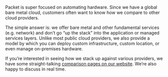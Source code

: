 <!-- <meta>
{
    "title":"Sales",
    "description":"Getting Started - Packet Developer Docs",
    "tag":["Sales", "Prices", "Discounts", "Compare"],
    "seo-title": "Sales: Getting Started - Packet Developer Docs",
    "seo-description": "Getting Started - Packet Developer Doc",
    "og-title": "Sales: Getting Started",
    "og-description": "Getting Started - Packet Developer Doc",
    "og-image": "/images/packet-product-docs.png"
}
</meta> -->

Packet is super focused on automating hardware.  Since we have a global bare metal cloud, customers often want to know how we compare to other cloud providers.

The simple answer is: we offer bare metal and other fundamental services (e.g. network) and don’t go “up the stack” into the application or managed services layers. Unlike most public cloud providers, we also provide a model by which you can deploy custom infrastructure, custom location, or even manage on-premises hardware.

If you’re interested in seeing how we stack up against various providers, we have some straight-talking [comparison pages on our website](https://www.packet.com/cloud/compare/). We’re also happy to discuss in real time.
